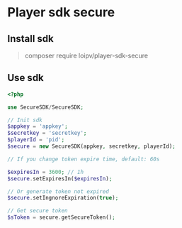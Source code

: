 # Player sdk secure

## Install sdk

> composer require loipv/player-sdk-secure

## Use sdk

```php
<?php

use SecureSDK/SecureSDK;

// Init sdk
$appkey = 'appkey';
$secretkey = 'secretkey';
$playerId = 'pid';
$secure = new SecureSDK(appkey, secretkey, playerId);

// If you change token expire time, default: 60s

$expiresIn = 3600; // 1h
$secure.setExpiresIn($expiresIn);

// Or generate token not expired
$secure.setIngnoreExpiration(true);

// Get secure token
$sToken = secure.getSecureToken();

```
